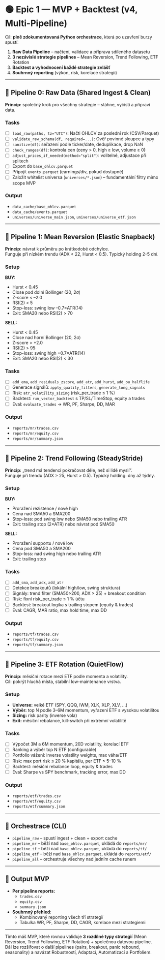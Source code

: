 # 🟢 Epic 1 — MVP + Backtest (v4, Multi-Pipeline)

Cíl: **plně zdokumentovaná Python orchestrace**, která po uzavření burzy spustí:
1. **Raw Data Pipeline** – načtení, validace a příprava sdíleného datasetu
2. **3 nezávislé strategie pipelines** – Mean Reversion, Trend Following, ETF Rotation
3. **Backtest a vyhodnocení každé strategie zvlášť**
4. **Souhrnný reporting** (výkon, risk, korelace strategií)

---

## 🔹 Pipeline 0: Raw Data (Shared Ingest & Clean)

**Princip:** společný krok pro všechny strategie – stáhne, vyčistí a připraví data.

### Tasks
- [ ] `load_raw(paths, tz="UTC")`: Načti OHLCV za poslední rok (CSV/Parquet)
- [ ] `validate_raw_schema(df, required=...)`: Ověř povinné sloupce a typy
- [ ] `sanitize(df)`: seřazení podle ticker/date, deduplikace, drop NaN
- [ ] `check_ranges(df)`: kontrola cen (ceny > 0, high ≥ low, volume ≥ 0)
- [ ] `adjust_prices_if_needed(method="split")`: volitelné, adjustace při splitech
- [ ] Export do `base_ohlcv.parquet`
- [ ] Připojit `events.parquet` (earnings/div, pokud dostupné)
- [ ] Založit whitelist universa (`universes/*.json`) – fundamentální filtry mimo scope MVP

### Output
- `data_cache/base_ohlcv.parquet`
- `data_cache/events.parquet`
- `universes/universe_main.json`, `universes/universe_etf.json`

---

## 🔹 Pipeline 1: Mean Reversion (Elastic Snapback)

**Princip:** návrat k průměru po krátkodobé odchylce.  
Funguje při nízkém trendu (ADX < 22, Hurst < 0.5). Typický holding 2–5 dní.

### Setup
**BUY:**
- Hurst < 0.45
- Close pod dolní Bollinger (20, 2σ)
- Z-score < –2.0
- RSI(2) < 5
- Stop-loss: swing low –0.7×ATR(14)
- Exit: SMA20 nebo RSI(2) > 70

**SELL:**
- Hurst < 0.45
- Close nad horní Bollinger (20, 2σ)
- Z-score > +2.0
- RSI(2) > 95
- Stop-loss: swing high +0.7×ATR(14)
- Exit: SMA20 nebo RSI(2) < 30

### Tasks
- [ ] `add_ema`, `add_residuals_zscore`, `add_atr`, `add_hurst`, `add_ou_halflife`
- [ ] Generace signálů: `apply_quality_filters`, `generate_long_signals`
- [ ] Risk: `atr_volatility_sizing` (risk_per_trade ≤ 1 %)
- [ ] Backtest: `run_vector_backtest` s TP/SL/TimeStop, equity a trades
- [ ] Eval: `evaluate_trades` → WR, PF, Sharpe, DD, MAR

### Output
- `reports/mr/trades.csv`
- `reports/mr/equity.csv`
- `reports/mr/summary.json`

---

## 🔹 Pipeline 2: Trend Following (SteadyStride)

**Princip:** „trend má tendenci pokračovat déle, než si lidé myslí“.  
Funguje při trendu (ADX > 25, Hurst > 0.5). Typický holding: dny až týdny.

### Setup
**BUY:**
- Proražení rezistence / nové high
- Cena nad SMA50 a SMA200
- Stop-loss: pod swing low nebo SMA50 nebo trailing ATR
- Exit: trailing stop (2×ATR) nebo návrat pod SMA50

**SELL:**
- Proražení supportu / nové low
- Cena pod SMA50 a SMA200
- Stop-loss: nad swing high nebo trailing ATR
- Exit: trailing stop

### Tasks
- [ ] `add_sma`, `add_adx`, `add_atr`
- [ ] Detekce breakoutů (lokální high/low, swing struktura)
- [ ] Signály: trend filter (SMA50>200, ADX > 25) + breakout condition
- [ ] Risk: fixní risk_per_trade ≤ 1 % účtu
- [ ] Backtest: breakout logika s trailing stopem (equity & trades)
- [ ] Eval: CAGR, MAR ratio, max hold time, max DD

### Output
- `reports/tf/trades.csv`
- `reports/tf/equity.csv`
- `reports/tf/summary.json`

---

## 🔹 Pipeline 3: ETF Rotation (QuietFlow)

**Princip:** měsíční rotace mezi ETF podle momenta a volatility.  
Cíl: pokrýt hluchá místa, stabilní low-maintenance vrstva.

### Setup
- **Universe:** velké ETF (SPY, QQQ, IWM, XLK, XLP, XLV, …)
- **Výběr:** top N podle 3–6M momentum, vyřazení ETF s vysokou volatilitou
- **Sizing:** risk parity (inverse vola)
- **Exit:** měsíční rebalance, kill-switch při extrémní volatilitě

### Tasks
- [ ] Výpočet 3M a 6M momentum, 20D volatility, korelací ETF
- [ ] Ranking a výběr top N ETF (configurable)
- [ ] Portfolio vážení: inverse volatility weights, max váha/ETF
- [ ] Risk: max port risk ≤ 20 % kapitálu, per ETF ≤ 5–10 %
- [ ] Backtest: měsíční rebalance loop, equity & trades
- [ ] Eval: Sharpe vs SPY benchmark, tracking error, max DD

### Output
- `reports/etf/trades.csv`
- `reports/etf/equity.csv`
- `reports/etf/summary.json`

---

## 🔹 Orchestrace (CLI)

- `pipeline_raw` – spustí ingest + clean + export cache
- `pipeline_mr` – běží nad `base_ohlcv.parquet`, ukládá do `reports/mr/`
- `pipeline_tf` – běží nad `base_ohlcv.parquet`, ukládá do `reports/tf/`
- `pipeline_etf` – běží nad `base_ohlcv.parquet`, ukládá do `reports/etf/`
- `pipeline_all` – orchestruje všechny nad jedním cache runem

---

## 🔹 Output MVP

- **Per pipeline reports:**
    - `trades.csv`
    - `equity.csv`
    - `summary.json`
- **Souhrnný přehled:**
    - Kombinovaný reporting všech tří strategií
    - Tabulka WR, PF, Sharpe, DD, CAGR, korelace mezi strategiemi

---

Tímto máš MVP, které rovnou validuje **3 rozdílné typy strategií** (Mean Reversion, Trend Following, ETF Rotation) + společnou datovou pipeline.  
Dál lze rozšiřovat o další pipelines (pairs, breakout, panic rebound, seasonality) a navázat Robustností, Adaptací, Automatizací a Portfoliem.
